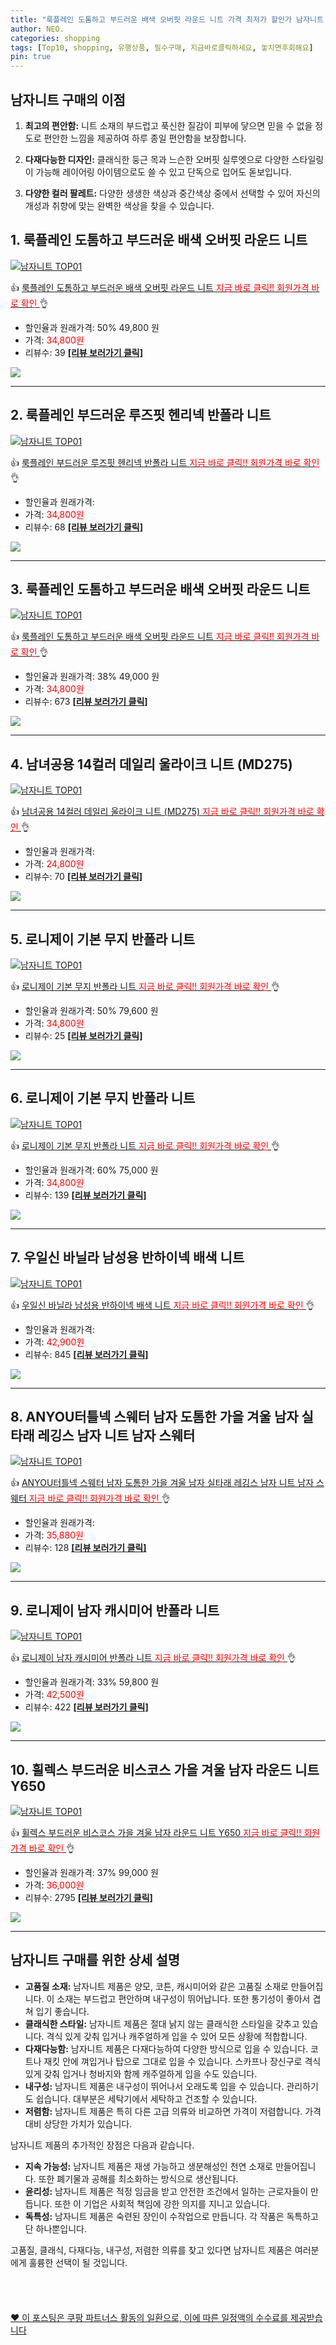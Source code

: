 ```yaml
---
title: "룩플레인 도톰하고 부드러운 배색 오버핏 라운드 니트 가격 최저가 할인가 남자니트 최저가 추천 제품 비교"
author: NEO.
categories: shopping
tags: [Top10, shopping, 유행상품, 필수구매, 지금바로클릭하세요, 놓치면후회해요]
pin: true
---
```

## 남자니트 구매의 이점
1. **최고의 편안함:** 니트 소재의 부드럽고 푹신한 질감이 피부에 닿으면 믿을 수 없을 정도로 편안한 느낌을 제공하여 하루 종일 편안함을 보장합니다.

2. **다재다능한 디자인:** 클래식한 둥근 목과 느슨한 오버핏 실루엣으로 다양한 스타일링이 가능해 레이어링 아이템으로도 쓸 수 있고 단독으로 입어도 돋보입니다.

3. **다양한 컬러 팔레트:** 다양한 생생한 색상과 중간색상 중에서 선택할 수 있어 자신의 개성과 취향에 맞는 완벽한 색상을 찾을 수 있습니다.

   

## 1. 룩플레인 도톰하고 부드러운 배색 오버핏 라운드 니트

[![남자니트 TOP01](https://thumbnail6.coupangcdn.com/thumbnails/remote/490x490ex/image/vendor_inventory/5c5d/d6b43b3e217850ca2e4fcf45c9243d0889ce8a34f40e4943649a238de31e.jpg)](https://link.coupang.com/re/AFFSDP?lptag=AF3617701&subid=GithubCoopas&pageKey=6824755365&traceid=V0-153&itemId=16186413266&vendorItemId=83381762379)


👍 [룩플레인 도톰하고 부드러운 배색 오버핏 라운드 니트 <font color=red> 지금 바로 클릭!! 회원가격 바로 확인 </font> ](https://link.coupang.com/re/AFFSDP?lptag=AF3617701&subid=GithubCoopas&pageKey=6824755365&traceid=V0-153&itemId=16186413266&vendorItemId=83381762379) 👌 


- 할인율과 원래가격: 50%  49,800   원
- 가격: <span style='color:red'>34,800원</span>
- 리뷰수: 39  [**[리뷰 보러가기 클릭]**](https://link.coupang.com/re/AFFSDP?lptag=AF3617701&subid=GithubCoopas&pageKey=6824755365&traceid=V0-153&itemId=16186413266&vendorItemId=83381762379)

[![](/discount_price.png)](https://link.coupang.com/re/AFFSDP?lptag=AF3617701&subid=GithubCoopas&pageKey=6824755365&traceid=V0-153&itemId=16186413266&vendorItemId=83381762379)

---


   

## 2. 룩플레인 부드러운 루즈핏 헨리넥 반폴라 니트

[![남자니트 TOP01](https://thumbnail7.coupangcdn.com/thumbnails/remote/490x490ex/image/vendor_inventory/570f/02e66f8b58d3ca363f9cd6da9637354d96e0e6090e5ff5309bddc178c48e.jpg)](https://link.coupang.com/re/AFFSDP?lptag=AF3617701&subid=GithubCoopas&pageKey=6812273625&traceid=V0-153&itemId=16119349085&vendorItemId=83316397025)


👍 [룩플레인 부드러운 루즈핏 헨리넥 반폴라 니트 <font color=red> 지금 바로 클릭!! 회원가격 바로 확인 </font> ](https://link.coupang.com/re/AFFSDP?lptag=AF3617701&subid=GithubCoopas&pageKey=6812273625&traceid=V0-153&itemId=16119349085&vendorItemId=83316397025) 👌 


- 할인율과 원래가격: 
- 가격: <span style='color:red'>34,800원</span>
- 리뷰수: 68  [**[리뷰 보러가기 클릭]**](https://link.coupang.com/re/AFFSDP?lptag=AF3617701&subid=GithubCoopas&pageKey=6812273625&traceid=V0-153&itemId=16119349085&vendorItemId=83316397025)

[![](/discount_price.png)](https://link.coupang.com/re/AFFSDP?lptag=AF3617701&subid=GithubCoopas&pageKey=6812273625&traceid=V0-153&itemId=16119349085&vendorItemId=83316397025)

---


   

## 3. 룩플레인 도톰하고 부드러운 배색 오버핏 라운드 니트

[![남자니트 TOP01](https://thumbnail6.coupangcdn.com/thumbnails/remote/490x490ex/image/vendor_inventory/5c5d/d6b43b3e217850ca2e4fcf45c9243d0889ce8a34f40e4943649a238de31e.jpg)](https://link.coupang.com/re/AFFSDP?lptag=AF3617701&subid=GithubCoopas&pageKey=6824755365&traceid=V0-153&itemId=16186413266&vendorItemId=83381762379)


👍 [룩플레인 도톰하고 부드러운 배색 오버핏 라운드 니트 <font color=red> 지금 바로 클릭!! 회원가격 바로 확인 </font> ](https://link.coupang.com/re/AFFSDP?lptag=AF3617701&subid=GithubCoopas&pageKey=6824755365&traceid=V0-153&itemId=16186413266&vendorItemId=83381762379) 👌 


- 할인율과 원래가격: 38%  49,000   원
- 가격: <span style='color:red'>34,800원</span>
- 리뷰수: 673  [**[리뷰 보러가기 클릭]**](https://link.coupang.com/re/AFFSDP?lptag=AF3617701&subid=GithubCoopas&pageKey=6824755365&traceid=V0-153&itemId=16186413266&vendorItemId=83381762379)

[![](/discount_price.png)](https://link.coupang.com/re/AFFSDP?lptag=AF3617701&subid=GithubCoopas&pageKey=6824755365&traceid=V0-153&itemId=16186413266&vendorItemId=83381762379)

---


   

## 4. 남녀공용 14컬러 데일리 울라이크 니트 (MD275)

[![남자니트 TOP01](https://thumbnail8.coupangcdn.com/thumbnails/remote/490x490ex/image/vendor_inventory/4c47/5fe96689181d7ec48c8003839768f4b47fcf32ff87fe6182f9f39fea5804.jpg)](https://link.coupang.com/re/AFFSDP?lptag=AF3617701&subid=GithubCoopas&pageKey=7660453313&traceid=V0-153&itemId=20407244532&vendorItemId=87513653040)


👍 [남녀공용 14컬러 데일리 울라이크 니트 (MD275) <font color=red> 지금 바로 클릭!! 회원가격 바로 확인 </font> ](https://link.coupang.com/re/AFFSDP?lptag=AF3617701&subid=GithubCoopas&pageKey=7660453313&traceid=V0-153&itemId=20407244532&vendorItemId=87513653040) 👌 


- 할인율과 원래가격: 
- 가격: <span style='color:red'>24,800원</span>
- 리뷰수: 70  [**[리뷰 보러가기 클릭]**](https://link.coupang.com/re/AFFSDP?lptag=AF3617701&subid=GithubCoopas&pageKey=7660453313&traceid=V0-153&itemId=20407244532&vendorItemId=87513653040)

[![](/discount_price.png)](https://link.coupang.com/re/AFFSDP?lptag=AF3617701&subid=GithubCoopas&pageKey=7660453313&traceid=V0-153&itemId=20407244532&vendorItemId=87513653040)

---


   

## 5. 로니제이 기본 무지 반폴라 니트

[![남자니트 TOP01](https://thumbnail10.coupangcdn.com/thumbnails/remote/490x490ex/image/vendor_inventory/0dfc/820e92741ce5de35170c5b4cbc1c2e603260b2d35894d743c2148ee2c465.jpg)](https://link.coupang.com/re/AFFSDP?lptag=AF3617701&subid=GithubCoopas&pageKey=332456241&traceid=V0-153&itemId=1062172171&vendorItemId=87297983500)


👍 [로니제이 기본 무지 반폴라 니트 <font color=red> 지금 바로 클릭!! 회원가격 바로 확인 </font> ](https://link.coupang.com/re/AFFSDP?lptag=AF3617701&subid=GithubCoopas&pageKey=332456241&traceid=V0-153&itemId=1062172171&vendorItemId=87297983500) 👌 


- 할인율과 원래가격: 50%  79,600   원
- 가격: <span style='color:red'>34,800원</span>
- 리뷰수: 25  [**[리뷰 보러가기 클릭]**](https://link.coupang.com/re/AFFSDP?lptag=AF3617701&subid=GithubCoopas&pageKey=332456241&traceid=V0-153&itemId=1062172171&vendorItemId=87297983500)

[![](/discount_price.png)](https://link.coupang.com/re/AFFSDP?lptag=AF3617701&subid=GithubCoopas&pageKey=332456241&traceid=V0-153&itemId=1062172171&vendorItemId=87297983500)

---


   

## 6. 로니제이 기본 무지 반폴라 니트

[![남자니트 TOP01](https://thumbnail9.coupangcdn.com/thumbnails/remote/490x490ex/image/vendor_inventory/4e7f/8145838d3ea394ea4ec1929897797645b85cb85a111f8e89004cdd993277.jpg)](https://link.coupang.com/re/AFFSDP?lptag=AF3617701&subid=GithubCoopas&pageKey=332456241&traceid=V0-153&itemId=1062172016&vendorItemId=87297983488)


👍 [로니제이 기본 무지 반폴라 니트 <font color=red> 지금 바로 클릭!! 회원가격 바로 확인 </font> ](https://link.coupang.com/re/AFFSDP?lptag=AF3617701&subid=GithubCoopas&pageKey=332456241&traceid=V0-153&itemId=1062172016&vendorItemId=87297983488) 👌 


- 할인율과 원래가격: 60%  75,000   원
- 가격: <span style='color:red'>34,800원</span>
- 리뷰수: 139  [**[리뷰 보러가기 클릭]**](https://link.coupang.com/re/AFFSDP?lptag=AF3617701&subid=GithubCoopas&pageKey=332456241&traceid=V0-153&itemId=1062172016&vendorItemId=87297983488)

[![](/discount_price.png)](https://link.coupang.com/re/AFFSDP?lptag=AF3617701&subid=GithubCoopas&pageKey=332456241&traceid=V0-153&itemId=1062172016&vendorItemId=87297983488)

---


   

## 7. 우일신 바닐라 남성용 반하이넥 배색 니트

[![남자니트 TOP01](https://thumbnail10.coupangcdn.com/thumbnails/remote/490x490ex/image/vendor_inventory/8f38/d4dec84d7821dafacd2a1ea5adf9ab1c88f3a4f6b63d37935e16ba7ed791.jpg)](https://link.coupang.com/re/AFFSDP?lptag=AF3617701&subid=GithubCoopas&pageKey=7769624400&traceid=V0-153&itemId=20972059282&vendorItemId=88037298112)


👍 [우일신 바닐라 남성용 반하이넥 배색 니트 <font color=red> 지금 바로 클릭!! 회원가격 바로 확인 </font> ](https://link.coupang.com/re/AFFSDP?lptag=AF3617701&subid=GithubCoopas&pageKey=7769624400&traceid=V0-153&itemId=20972059282&vendorItemId=88037298112) 👌 


- 할인율과 원래가격: 
- 가격: <span style='color:red'>42,900원</span>
- 리뷰수: 845  [**[리뷰 보러가기 클릭]**](https://link.coupang.com/re/AFFSDP?lptag=AF3617701&subid=GithubCoopas&pageKey=7769624400&traceid=V0-153&itemId=20972059282&vendorItemId=88037298112)

[![](/discount_price.png)](https://link.coupang.com/re/AFFSDP?lptag=AF3617701&subid=GithubCoopas&pageKey=7769624400&traceid=V0-153&itemId=20972059282&vendorItemId=88037298112)

---


   

## 8. ANYOU터틀넥 스웨터 남자 도톰한 가을 겨울 남자 실타래 레깅스 남자 니트 남자 스웨터

[![남자니트 TOP01](https://thumbnail8.coupangcdn.com/thumbnails/remote/490x490ex/image/vendor_inventory/99a0/ba56b414fcab0aeb317275c5f6141fda2fa1b9d2c7218ea5a5bce64a5b41.jpg)](https://link.coupang.com/re/AFFSDP?lptag=AF3617701&subid=GithubCoopas&pageKey=7821904337&traceid=V0-153&itemId=21247978732&vendorItemId=88431076657)


👍 [ANYOU터틀넥 스웨터 남자 도톰한 가을 겨울 남자 실타래 레깅스 남자 니트 남자 스웨터 <font color=red> 지금 바로 클릭!! 회원가격 바로 확인 </font> ](https://link.coupang.com/re/AFFSDP?lptag=AF3617701&subid=GithubCoopas&pageKey=7821904337&traceid=V0-153&itemId=21247978732&vendorItemId=88431076657) 👌 


- 할인율과 원래가격: 
- 가격: <span style='color:red'>35,880원</span>
- 리뷰수: 128  [**[리뷰 보러가기 클릭]**](https://link.coupang.com/re/AFFSDP?lptag=AF3617701&subid=GithubCoopas&pageKey=7821904337&traceid=V0-153&itemId=21247978732&vendorItemId=88431076657)

[![](/discount_price.png)](https://link.coupang.com/re/AFFSDP?lptag=AF3617701&subid=GithubCoopas&pageKey=7821904337&traceid=V0-153&itemId=21247978732&vendorItemId=88431076657)

---


   

## 9. 로니제이 남자 캐시미어 반폴라 니트

[![남자니트 TOP01](https://thumbnail7.coupangcdn.com/thumbnails/remote/490x490ex/image/vendor_inventory/e385/53cd2047d1039d7a9f54085e6556d11f978835ba356f401f84f7c972a06c.jpg)](https://link.coupang.com/re/AFFSDP?lptag=AF3617701&subid=GithubCoopas&pageKey=303550666&traceid=V0-153&itemId=954840899&vendorItemId=87719153666)


👍 [로니제이 남자 캐시미어 반폴라 니트 <font color=red> 지금 바로 클릭!! 회원가격 바로 확인 </font> ](https://link.coupang.com/re/AFFSDP?lptag=AF3617701&subid=GithubCoopas&pageKey=303550666&traceid=V0-153&itemId=954840899&vendorItemId=87719153666) 👌 


- 할인율과 원래가격: 33%  59,800   원
- 가격: <span style='color:red'>42,500원</span>
- 리뷰수: 422  [**[리뷰 보러가기 클릭]**](https://link.coupang.com/re/AFFSDP?lptag=AF3617701&subid=GithubCoopas&pageKey=303550666&traceid=V0-153&itemId=954840899&vendorItemId=87719153666)

[![](/discount_price.png)](https://link.coupang.com/re/AFFSDP?lptag=AF3617701&subid=GithubCoopas&pageKey=303550666&traceid=V0-153&itemId=954840899&vendorItemId=87719153666)

---


   

## 10. 휠렉스 부드러운 비스코스 가을 겨울 남자 라운드 니트 Y650

[![남자니트 TOP01](https://thumbnail7.coupangcdn.com/thumbnails/remote/490x490ex/image/vendor_inventory/f6c9/d9b753d16a8a996196df8a57e9f5c66252afbd0bd849a171ed7b9898ea3b.jpg)](https://link.coupang.com/re/AFFSDP?lptag=AF3617701&subid=GithubCoopas&pageKey=7719337073&traceid=V0-153&itemId=20712657839&vendorItemId=88174660361)


👍 [휠렉스 부드러운 비스코스 가을 겨울 남자 라운드 니트 Y650 <font color=red> 지금 바로 클릭!! 회원가격 바로 확인 </font> ](https://link.coupang.com/re/AFFSDP?lptag=AF3617701&subid=GithubCoopas&pageKey=7719337073&traceid=V0-153&itemId=20712657839&vendorItemId=88174660361) 👌 


- 할인율과 원래가격: 37%  99,000   원
- 가격: <span style='color:red'>36,000원</span>
- 리뷰수: 2795  [**[리뷰 보러가기 클릭]**](https://link.coupang.com/re/AFFSDP?lptag=AF3617701&subid=GithubCoopas&pageKey=7719337073&traceid=V0-153&itemId=20712657839&vendorItemId=88174660361)

[![](/discount_price.png)](https://link.coupang.com/re/AFFSDP?lptag=AF3617701&subid=GithubCoopas&pageKey=7719337073&traceid=V0-153&itemId=20712657839&vendorItemId=88174660361)

---
## 남자니트 구매를 위한 상세 설명
* **고품질 소재:** 남자니트 제품은 양모, 코튼, 캐시미어와 같은 고품질 소재로 만들어집니다. 이 소재는 부드럽고 편안하며 내구성이 뛰어납니다. 또한 통기성이 좋아서 겹쳐 입기 좋습니다.
* **클래식한 스타일:** 남자니트 제품은 절대 낡지 않는 클래식한 스타일을 갖추고 있습니다. 격식 있게 갖춰 입거나 캐주얼하게 입을 수 있어 모든 상황에 적합합니다.
* **다재다능함:** 남자니트 제품은 다재다능하여 다양한 방식으로 입을 수 있습니다. 코트나 재킷 안에 껴입거나 탑으로 그대로 입을 수 있습니다. 스카프나 장신구로 격식 있게 갖춰 입거나 청바지와 함께 캐주얼하게 입을 수도 있습니다.
* **내구성:** 남자니트 제품은 내구성이 뛰어나서 오래도록 입을 수 있습니다. 관리하기도 쉽습니다. 대부분은 세탁기에서 세탁하고 건조할 수 있습니다.
* **저렴함:** 남자니트 제품은 특히 다른 고급 의류와 비교하면 가격이 저렴합니다. 가격 대비 상당한 가치가 있습니다.

남자니트 제품의 추가적인 장점은 다음과 같습니다.

* **지속 가능성:** 남자니트 제품은 재생 가능하고 생분해성인 천연 소재로 만들어집니다. 또한 폐기물과 공해를 최소화하는 방식으로 생산됩니다.
* **윤리성:** 남자니트 제품은 적정 임금을 받고 안전한 조건에서 일하는 근로자들이 만듭니다. 또한 이 기업은 사회적 책임에 강한 의지를 지니고 있습니다.
* **독특성:** 남자니트 제품은 숙련된 장인이 수작업으로 만듭니다. 각 작품은 독특하고 단 하나뿐입니다.

고품질, 클래식, 다재다능, 내구성, 저렴한 의류를 찾고 있다면 남자니트 제품은 여러분에게 훌륭한 선택이 될 것입니다.<br><br><br><br><br> [ ❤  이 포스팅은 쿠팡 파트너스 활동의 일환으로, 이에 따른 일정액의 수수료를 제공받습니다](https://link.coupang.com/a/bcEFyh)